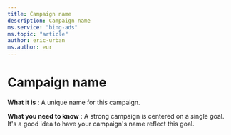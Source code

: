 ```yaml
---
title: Campaign name
description: Campaign name
ms.service: "bing-ads"
ms.topic: "article"
author: eric-urban
ms.author: eur
---
```


# Campaign name

**What it is** : A unique name for this campaign.

**What you need to know** : A strong campaign is centered on a single goal. It's a good idea to have your campaign's name reflect this goal.


